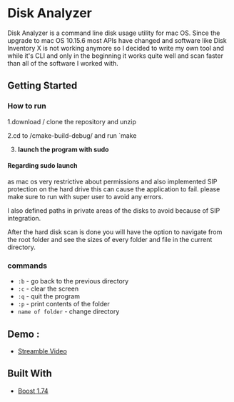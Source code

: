 # Disk Analyzer

Disk Analyzer is a command line disk usage utility for mac OS.
Since the upgrade to mac OS 10.15.6 most APIs have changed and software like Disk Inventory X is not working anymore 
so I decided to write my own tool and while it's CLI and only in the beginning it works quite well and scan faster than all of the software I worked with.

## Getting Started

### How to run
1.download / clone the repository and unzip

2.cd to /cmake-build-debug/ and run `make

3. **launch the program with sudo**

#### Regarding sudo launch
as mac os very restrictive about permissions and also implemented SIP protection on the hard drive this can cause the application to fail. please make sure to run with super user to avoid any errors. 

I also defined paths in private areas of the disks to avoid because of SIP integration.


After the hard disk scan is done you will have the option to navigate from the root folder and see the sizes of every folder and file in the current directory.
 
### **commands**
* `:b` - go back to the previous directory
* `:c` - clear the screen
* `:q` - quit the program
* `:p` - print contents of the folder
* `name of folder` - change directory


## Demo : 

* [Streamble Video](https://streamable.com/nlm7u8) 



## Built With

* [Boost 1.74](https://www.boost.org/users/history/version_1_74_0.html) 


